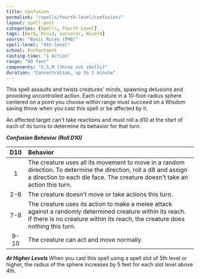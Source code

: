 ```yaml
---
title: Confusion
permalink: "/spells/fourth-level/confusion/"
layout: spell-post
categories: [Spells, Fourth Level]
tags: [Bard, Druid, Sorcerer, Wizard]
source: "Basic Rules (PHB)"
spell-level: "4th-level"
school: Enchantment
casting-time: "1 Action"
range: "60 feet"
components: "V,S,M (three nut shells)"
duration: "Concentration, up to 1 minute"
---
```


This spell assaults and twists creatures' minds, spawning delusions and provoking uncontrolled action. Each creature in a 10-foot-radius sphere centered on a point you choose within range must succeed on a Wisdom saving throw when you cast this spell or be affected by it.

An affected target can't take reactions and must roll a d10 at the start of each of its turns to determine its behavior for that turn.

***Confusion Behavior (Roll D10)***


|D10|Behavior |
|:---:|:-----------|
|1|The creature uses all its movement to move in a random direction. To determine the direction, roll a d8 and assign a direction to each die face. The creature doesn't take an action this turn.|
|2-6|The creature doesn't move or take actions this turn.|
|7-8|The creature uses its action to make a melee attack against a randomly determined creature within its reach. If there is no creature within its reach, the creature does nothing this turn.|
|9-10|The creature can act and move normally.|



***At Higher Levels*** When you cast this spell using a spell slot of 5th level or higher, the radius of the sphere increases by 5 feet for each slot level above 4th.



